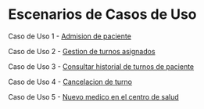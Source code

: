 # Escenarios de Casos de Uso

Caso de Uso 1 - [Admision de paciente](https://docs.google.com/spreadsheets/d/1BcEwUnbn-WrKBopa794FOYeB96dNES4hRpflS8IdmuY/edit?gid=0#gid=0)

Caso de Uso 2 - [Gestion de turnos asignados](https://docs.google.com/spreadsheets/d/1BcEwUnbn-WrKBopa794FOYeB96dNES4hRpflS8IdmuY/edit?gid=1233677771#gid=1233677771)

Caso de Uso 3 - [Consultar historial de turnos de paciente](https://docs.google.com/spreadsheets/d/1BcEwUnbn-WrKBopa794FOYeB96dNES4hRpflS8IdmuY/edit?gid=1620975883#gid=1620975883)

Caso de Uso 4 - [Cancelacion de turno](https://docs.google.com/spreadsheets/d/1BcEwUnbn-WrKBopa794FOYeB96dNES4hRpflS8IdmuY/edit?gid=1270080611#gid=1270080611)

Caso de Uso 5 - [Nuevo medico en el centro de salud](https://docs.google.com/spreadsheets/d/1BcEwUnbn-WrKBopa794FOYeB96dNES4hRpflS8IdmuY/edit?gid=2123488027#gid=2123488027)

